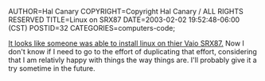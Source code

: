 AUTHOR=Hal Canary
COPYRIGHT=Copyright Hal Canary / ALL RIGHTS RESERVED
TITLE=Linux on SRX87
DATE=2003-02-02 19:52:48-06:00 (CST)
POSTID=32
CATEGORIES=computers-code;

[It looks like someone was able to install linux on thier Vaio SRX87.](http://www.differentpla.net/~roger/hardware/vaio/linux/) Now I don't know if I need to go to the effort of duplicating that effort, considering that I am relativly happy with things the way things are. I'll probably give it a try sometime in the future.
